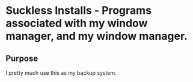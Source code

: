# Suckless Installs - Programs associated with my window manager, and my window manager.
## Purpose
I pretty much use this as my backup system. 
